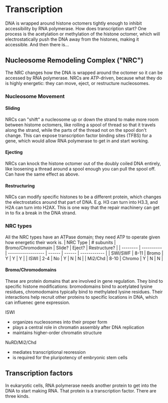 # Transcription
DNA is wrapped around histone octomers tightly enough to inhibit accessibility by RNA polymerase. How does transcription start? One process is the acetylation or methylation of the histone octomer, which will electrostatically push the DNA away from the histones, making it accessible. And then there is...

## Nucleosome Remodeling Complex ("NRC")
The NRC changes how the DNA is wrapped around the octomer so it can be accessed by RNA polymerase. NRCs are ATP-driven, because what they do is highly energetic: they can move, eject, or restructure nucleosomes.
### Nucleosome Movement
#### Sliding
NRCs can "shift" a nucleosome up or down the strand to make more room between histome octomers, like rolling a spool of thread so that it travels along the strand, while the parts of the thread not on the spool don't change.
This can expose transcription factor binding sites (TFBS) for a gene, which would allow RNA polymerase to get in and start working.
#### Ejecting
NRCs can knock the histone octomer out of the doubly coiled DNA entirely, like loosening a thread around a spool enough you can pull the spool off. Can have the same effect as above.
#### Restructuring
NRCs can modify specific histones to be a different protein, which changes the electrostatics around that part of DNA. E.g. H3 can turn into H3.3, and H2A can turn into H2AX. This is one way that the repair machinery can get in to fix a break in the DNA strand.
### NRC types
All the NRC types have an ATPase domain; they need ATP to operate given how energetic their work is.
| NRC Type | # subunits | Bromo/Chromodomain | Slide? | Eject? | Restructure? |
| -------- | ---------- | ------------------ | ------ | ------ | ------------ |
| SWI/SWF | 8-11 | Bromo | Y | Y | Y |
| ISWI | 2-4 | No | Y | N | N |
| Mi2/Chd | 8-10 | Chromo | Y | N | N |
#### Bromo/Chromodomains
These are protein domains that are involved in gene regulation. They bind to specific histone modifications: bromodomains bind to acetylated lysine residues, chromodomains typically bind to methylated lysine residues. Their interactions help recruit other proteins to specific locations in DNA, which can influenec gene expression.

ISWI
* organizes nucleosomes into their proper form
* plays a central role in chromatin assembly after DNA replication
* maintains higher-order chromatin structure

NuRD/Mi2/Chd
* mediates transcriptional reoression
* is required for the pluripotency of embryonic stem cells
## Transcription factors
In eukaryotic cells, RNA polymerase needs another protein to get into the DNA to start making RNA. That protein is a transcription factor. There are three kinds.
